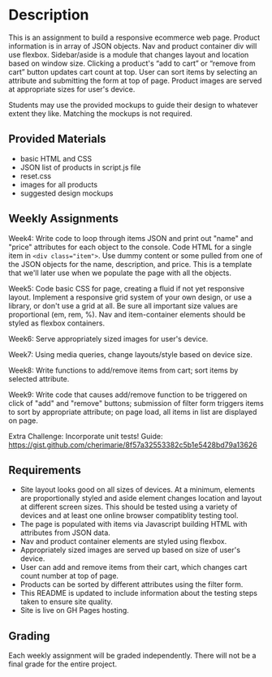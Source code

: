 # Description

This is an assignment to build a responsive ecommerce web page. Product information is in array of JSON objects. Nav and product container div will use flexbox. Sidebar/aside is a module that changes layout and location based on window size. Clicking a product's “add to cart” or “remove from cart” button updates cart count at top. User can sort items by selecting an attribute and submitting the form at top of page. Product images are served at appropriate sizes for user's device.

Students may use the provided mockups to guide their design to whatever extent they like. Matching the mockups is not required.

## Provided Materials

  - basic HTML and CSS
  - JSON list of products in script.js file
  - reset.css
  - images for all products
  - suggested design mockups

## Weekly Assignments

Week4: Write code to loop through items JSON and print out "name" and "price" attributes for each object to the console. Code HTML for a single item in `<div class="item">`. Use dummy content or some pulled from one of the JSON objects for the name, description, and price. This is a template that we'll later use when we populate the page with all the objects. 

Week5: Code basic CSS for page, creating a fluid if not yet responsive layout. Implement a responsive grid system of your own design, or use a library, or don't use a grid at all. Be sure all important size values are proportional (em, rem, %). Nav and item-container elements should be styled as flexbox containers.

Week6: Serve appropriately sized images for user's device. 

Week7: Using media queries, change layouts/style based on device size.

Week8: Write functions to add/remove items from cart; sort items by selected attribute.

Week9: Write code that causes add/remove function to be triggered on click of "add" and "remove" buttons; submission of filter form triggers items to sort by appropriate attribute; on page load, all items in list are displayed on page.

Extra Challenge: Incorporate unit tests! Guide: https://gist.github.com/cherimarie/8f57a32553382c5b1e5428bd79a13626

## Requirements

  - Site layout looks good on all sizes of devices. At a minimum, elements are proportionally styled and aside element changes location and layout at different screen sizes. This should be tested using a variety of devices and at least one online browser compatiblity testing tool.
  - The page is populated with items via Javascript building HTML with attributes from JSON data.
  - Nav and product container elements are styled using flexbox.
  - Appropriately sized images are served up based on size of user's device.
  - User can add and remove items from their cart, which changes cart count number at top of page.
  - Products can be sorted by different attributes using the filter form.
  - This README is updated to include information about the testing steps taken to ensure site quality.
  - Site is live on GH Pages hosting.
  
## Grading
Each weekly assignment will be graded independently. There will not be a final grade for the entire project. 
